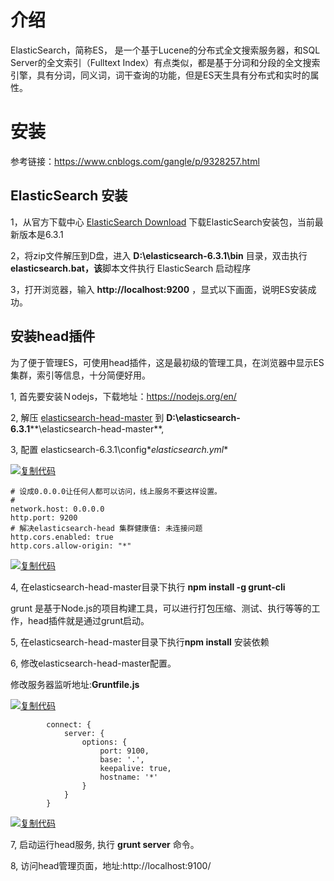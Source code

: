 # 介绍

ElasticSearch，简称ES， 是一个基于Lucene的分布式全文搜索服务器，和SQL Server的全文索引（Fulltext Index）有点类似，都是基于分词和分段的全文搜索引擎，具有分词，同义词，词干查询的功能，但是ES天生具有分布式和实时的属性。

# 安装

参考链接：https://www.cnblogs.com/gangle/p/9328257.html

## ElasticSearch 安装

1，从官方下载中心 [ElasticSearch Download](https://www.elastic.co/downloads/elasticsearch) 下载ElasticSearch安装包，当前最新版本是6.3.1

2，将zip文件解压到D盘，进入 **D:\elasticsearch-6.3.1\bin** 目录，双击执行 **elasticsearch.bat，该**脚本文件执行 ElasticSearch 启动程序

3，打开浏览器，输入 **http://localhost:9200** ，显式以下画面，说明ES安装成功。



## **安装head插件**

为了便于管理ES，可使用head插件，这是最初级的管理工具，在浏览器中显示ES集群，索引等信息，十分简便好用。 

1, 首先要安装Ｎodejs，下载地址：https://nodejs.org/en/

2, 解压  [elasticsearch-head-master](https://codeload.github.com/mobz/elasticsearch-head/zip/master) 到 **D:\elasticsearch-6.3.1****\elasticsearch-head-master**, 

3, 配置 elasticsearch-6.3.1\config\**elasticsearch.yml**

[![复制代码](https://common.cnblogs.com/images/copycode.gif)](javascript:void(0);)

```
# 设成0.0.0.0让任何人都可以访问，线上服务不要这样设置。
#
network.host: 0.0.0.0
http.port: 9200
# 解决elasticsearch-head 集群健康值: 未连接问题
http.cors.enabled: true
http.cors.allow-origin: "*"
```

[![复制代码](https://common.cnblogs.com/images/copycode.gif)](javascript:void(0);)

4, 在elasticsearch-head-master目录下执行 **npm install -g grunt-cli**

grunt 是基于Node.js的项目构建工具，可以进行打包压缩、测试、执行等等的工作，head插件就是通过grunt启动。

5, 在elasticsearch-head-master目录下执行**npm install** 安装依赖

6, 修改elasticsearch-head-master配置。

修改服务器监听地址:**Gruntfile.js** 

[![复制代码](https://common.cnblogs.com/images/copycode.gif)](javascript:void(0);)

```
        connect: {
            server: {
                options: {
                    port: 9100,
                    base: '.',
                    keepalive: true,
                    hostname: '*'
                }
            }
        }
```

[![复制代码](https://common.cnblogs.com/images/copycode.gif)](javascript:void(0);)

7, 启动运行head服务, 执行 **grunt server** 命令。

8, 访问head管理页面，地址:http://localhost:9100/ 